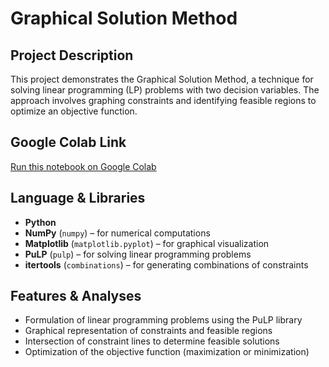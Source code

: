 # Graphical Solution Method

## Project Description
This project demonstrates the Graphical Solution Method, a technique for solving linear programming (LP) problems with two decision variables. The approach involves graphing constraints and identifying feasible regions to optimize an objective function.

## Google Colab Link
[Run this notebook on Google Colab](https://colab.research.google.com/drive/11b9NY3MQyZ-X6npaRzceATritpXymjNG?usp=sharing)

## Language & Libraries
- **Python**
- **NumPy** (`numpy`) – for numerical computations
- **Matplotlib** (`matplotlib.pyplot`) – for graphical visualization
- **PuLP** (`pulp`) – for solving linear programming problems
- **itertools** (`combinations`) – for generating combinations of constraints

## Features & Analyses
- Formulation of linear programming problems using the PuLP library
- Graphical representation of constraints and feasible regions
- Intersection of constraint lines to determine feasible solutions
- Optimization of the objective function (maximization or minimization)
